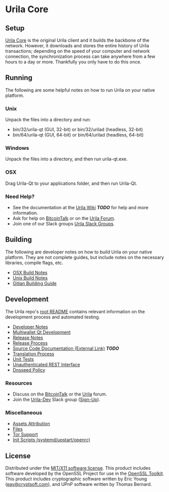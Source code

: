 Urila Core
=====================

Setup
---------------------
[Urila Core](http://urila.org/wallet) is the original Urila client and it builds the backbone of the network. However, it downloads and stores the entire history of Urila transactions; depending on the speed of your computer and network connection, the synchronization process can take anywhere from a few hours to a day or more. Thankfully you only have to do this once.

Running
---------------------
The following are some helpful notes on how to run Urila on your native platform.

### Unix

Unpack the files into a directory and run:

- bin/32/urila-qt (GUI, 32-bit) or bin/32/urilad (headless, 32-bit)
- bin/64/urila-qt (GUI, 64-bit) or bin/64/urilad (headless, 64-bit)

### Windows

Unpack the files into a directory, and then run urila-qt.exe.

### OSX

Drag Urila-Qt to your applications folder, and then run Urila-Qt.

### Need Help?

* See the documentation at the [Urila Wiki](https://en.bitcoin.it/wiki/Main_Page) ***TODO***
for help and more information.
* Ask for help on [BitcoinTalk](https://bitcointalk.org/index.php?topic=1262920.0) or on the [Urila Forum](http://forum.urila.org/).
* Join one of our Slack groups [Urila Slack Groups](https://urila.org/slack-logins/).

Building
---------------------
The following are developer notes on how to build Urila on your native platform. They are not complete guides, but include notes on the necessary libraries, compile flags, etc.

- [OSX Build Notes](build-osx.md)
- [Unix Build Notes](build-unix.md)
- [Gitian Building Guide](gitian-building.md)

Development
---------------------
The Urila repo's [root README](https://github.com/Urila-Project/Urila/blob/master/README.md) contains relevant information on the development process and automated testing.

- [Developer Notes](developer-notes.md)
- [Multiwallet Qt Development](multiwallet-qt.md)
- [Release Notes](release-notes.md)
- [Release Process](release-process.md)
- [Source Code Documentation (External Link)](https://dev.visucore.com/bitcoin/doxygen/) ***TODO***
- [Translation Process](translation_process.md)
- [Unit Tests](unit-tests.md)
- [Unauthenticated REST Interface](REST-interface.md)
- [Dnsseed Policy](dnsseed-policy.md)

### Resources

* Discuss on the [BitcoinTalk](https://bitcointalk.org/index.php?topic=1262920.0) or the [Urila](http://forum.urila.org/) forum.
* Join the [Urila-Dev](https://urila-dev.slack.com/) Slack group ([Sign-Up](https://urila-dev.herokuapp.com/)).

### Miscellaneous
- [Assets Attribution](assets-attribution.md)
- [Files](files.md)
- [Tor Support](tor.md)
- [Init Scripts (systemd/upstart/openrc)](init.md)

License
---------------------
Distributed under the [MIT/X11 software license](http://www.opensource.org/licenses/mit-license.php).
This product includes software developed by the OpenSSL Project for use in the [OpenSSL Toolkit](https://www.openssl.org/). This product includes
cryptographic software written by Eric Young ([eay@cryptsoft.com](mailto:eay@cryptsoft.com)), and UPnP software written by Thomas Bernard.
